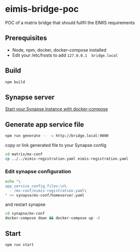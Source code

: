 # eimis-bridge-poc
POC of a matrix bridge that should fullfil the EIMIS requirements

## Prerequisites

- Node, npm, docker, docker-compose installed
- Edit your /etc/hosts to add `127.0.0.1  bridge.local`

## Build

```bash
npm build
```

## Synapse server

[Start your Synapse instance with docker-compose](matrix/readme.md)

## Generate app service file

```bash
npm run generate -- -u http://bridge.local:9000
```

copy or link generated file to your Synapse config

```bash
cd matrix/mx-conf
cp ../../eimis-registration.yaml eimis-registration.yaml
```

### Edit synapse configuration

```bash
echo "\
app_service_config_files:\n\
  - /mx-conf/eimis-registration.yaml\
" >> synapse/mx-conf/homeserver.yaml
```
and restart synapse
```bash
cd synapse/mx-conf
docker-compose down && docker-compose up -d
```

## Start

```bash
npm run start
```

